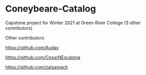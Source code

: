 # Coneybeare-Catalog
Capstone project for Winter 2021 at Green River College (3 other contributors)

Other contributors:

https://github.com/Audav

https://github.com/CesarNEscalona

https://github.com/zalsamach


